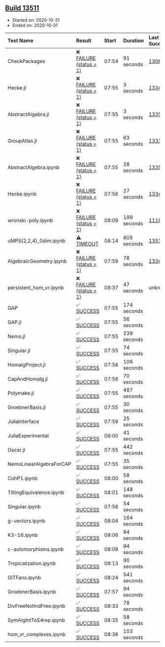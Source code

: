 ## [Build 13511](https://oscarci.mathematik.uni-kl.de/job/oscar/13511/)

* Started on: 2020-10-31
* Ended on: 2020-10-31

| Test Name    | Result | Start | Duration | Last Success | First Failure |
|:-------------|:-------|:------|:---------|:-------------|:--------------|
| CheckPackages | ❌ [FAILURE (status = 1)](https://oscarci.mathematik.uni-kl.de/job/oscar/13511/artifact/logs/build-13511/CheckPackages.log) | 07:54 | 91 seconds | [13085](https://oscarci.mathematik.uni-kl.de/job/oscar/13085/) | [13086](https://oscarci.mathematik.uni-kl.de/job/oscar/13086/) |
| Hecke.jl | ❌ [FAILURE (status = 1)](https://oscarci.mathematik.uni-kl.de/job/oscar/13511/artifact/logs/build-13511/Hecke.jl.log) | 07:55 | 3 seconds | [13341](https://oscarci.mathematik.uni-kl.de/job/oscar/13341/) | [13342](https://oscarci.mathematik.uni-kl.de/job/oscar/13342/) |
| AbstractAlgebra.jl | ❌ [FAILURE (status = 1)](https://oscarci.mathematik.uni-kl.de/job/oscar/13511/artifact/logs/build-13511/AbstractAlgebra.jl.log) | 07:55 | 3 seconds | [13355](https://oscarci.mathematik.uni-kl.de/job/oscar/13355/) | [13356](https://oscarci.mathematik.uni-kl.de/job/oscar/13356/) |
| GroupAtlas.jl | ❌ [FAILURE (status = 1)](https://oscarci.mathematik.uni-kl.de/job/oscar/13511/artifact/logs/build-13511/GroupAtlas.jl.log) | 07:55 | 63 seconds | [13311](https://oscarci.mathematik.uni-kl.de/job/oscar/13311/) | [13312](https://oscarci.mathematik.uni-kl.de/job/oscar/13312/) |
| AbstractAlgebra.ipynb | ❌ [FAILURE (status = 1)](https://oscarci.mathematik.uni-kl.de/job/oscar/13511/artifact/logs/build-13511/AbstractAlgebra.ipynb.log) | 07:55 | 28 seconds | [13355](https://oscarci.mathematik.uni-kl.de/job/oscar/13355/) | [13356](https://oscarci.mathematik.uni-kl.de/job/oscar/13356/) |
| Hecke.ipynb | ❌ [FAILURE (status = 1)](https://oscarci.mathematik.uni-kl.de/job/oscar/13511/artifact/logs/build-13511/Hecke.ipynb.log) | 07:56 | 27 seconds | [13341](https://oscarci.mathematik.uni-kl.de/job/oscar/13341/) | [13342](https://oscarci.mathematik.uni-kl.de/job/oscar/13342/) |
| wronski-poly.ipynb | ❌ [FAILURE (status = 1)](https://oscarci.mathematik.uni-kl.de/job/oscar/13511/artifact/logs/build-13511/wronski-poly.ipynb.log) | 08:09 | 199 seconds | [11192](https://oscarci.mathematik.uni-kl.de/job/oscar/11192/) | [11193](https://oscarci.mathematik.uni-kl.de/job/oscar/11193/) |
| uMPS(2,2,4)_0dim.ipynb | ⚠ [TIMEOUT](https://oscarci.mathematik.uni-kl.de/job/oscar/13511/artifact/logs/build-13511/uMPS-2-2-4-_0dim.ipynb.log) | 08:14 | 605 seconds | [13510](https://oscarci.mathematik.uni-kl.de/job/oscar/13510/) | [13511](https://oscarci.mathematik.uni-kl.de/job/oscar/13511/) |
| AlgebraicGeometry.ipynb | ❌ [FAILURE (status = 1)](https://oscarci.mathematik.uni-kl.de/job/oscar/13511/artifact/logs/build-13511/AlgebraicGeometry.ipynb.log) | 07:59 | 78 seconds | [13341](https://oscarci.mathematik.uni-kl.de/job/oscar/13341/) | [13342](https://oscarci.mathematik.uni-kl.de/job/oscar/13342/) |
| persistent_hom_vr.ipynb | ❌ [FAILURE (status = 1)](https://oscarci.mathematik.uni-kl.de/job/oscar/13511/artifact/logs/build-13511/persistent_hom_vr.ipynb.log) | 08:37 | 47 seconds | unknown | unknown |
| GAP | ✅ [SUCCESS](https://oscarci.mathematik.uni-kl.de/job/oscar/13511/artifact/logs/build-13511/GAP.log) | 07:55 | 174 seconds |  |  |
| GAP.jl | ✅ [SUCCESS](https://oscarci.mathematik.uni-kl.de/job/oscar/13511/artifact/logs/build-13511/GAP.jl.log) | 07:55 | 56 seconds |  |  |
| Nemo.jl | ✅ [SUCCESS](https://oscarci.mathematik.uni-kl.de/job/oscar/13511/artifact/logs/build-13511/Nemo.jl.log) | 07:55 | 239 seconds |  |  |
| Singular.jl | ✅ [SUCCESS](https://oscarci.mathematik.uni-kl.de/job/oscar/13511/artifact/logs/build-13511/Singular.jl.log) | 07:55 | 74 seconds |  |  |
| HomalgProject.jl | ✅ [SUCCESS](https://oscarci.mathematik.uni-kl.de/job/oscar/13511/artifact/logs/build-13511/HomalgProject.jl.log) | 07:56 | 106 seconds |  |  |
| CapAndHomalg.jl | ✅ [SUCCESS](https://oscarci.mathematik.uni-kl.de/job/oscar/13511/artifact/logs/build-13511/CapAndHomalg.jl.log) | 07:58 | 70 seconds |  |  |
| Polymake.jl | ✅ [SUCCESS](https://oscarci.mathematik.uni-kl.de/job/oscar/13511/artifact/logs/build-13511/Polymake.jl.log) | 07:55 | 487 seconds |  |  |
| GroebnerBasis.jl | ✅ [SUCCESS](https://oscarci.mathematik.uni-kl.de/job/oscar/13511/artifact/logs/build-13511/GroebnerBasis.jl.log) | 07:55 | 30 seconds |  |  |
| JuliaInterface | ✅ [SUCCESS](https://oscarci.mathematik.uni-kl.de/job/oscar/13511/artifact/logs/build-13511/JuliaInterface.log) | 07:59 | 25 seconds |  |  |
| JuliaExperimental | ✅ [SUCCESS](https://oscarci.mathematik.uni-kl.de/job/oscar/13511/artifact/logs/build-13511/JuliaExperimental.log) | 08:00 | 41 seconds |  |  |
| Oscar.jl | ✅ [SUCCESS](https://oscarci.mathematik.uni-kl.de/job/oscar/13511/artifact/logs/build-13511/Oscar.jl.log) | 07:55 | 442 seconds |  |  |
| NemoLinearAlgebraForCAP | ✅ [SUCCESS](https://oscarci.mathematik.uni-kl.de/job/oscar/13511/artifact/logs/build-13511/NemoLinearAlgebraForCAP.log) | 07:55 | 35 seconds |  |  |
| CohP1.ipynb | ✅ [SUCCESS](https://oscarci.mathematik.uni-kl.de/job/oscar/13511/artifact/logs/build-13511/CohP1.ipynb.log) | 08:00 | 58 seconds |  |  |
| TiltingEquivalence.ipynb | ✅ [SUCCESS](https://oscarci.mathematik.uni-kl.de/job/oscar/13511/artifact/logs/build-13511/TiltingEquivalence.ipynb.log) | 08:01 | 148 seconds |  |  |
| Singular.ipynb | ✅ [SUCCESS](https://oscarci.mathematik.uni-kl.de/job/oscar/13511/artifact/logs/build-13511/Singular.ipynb.log) | 07:56 | 54 seconds |  |  |
| g-vectors.ipynb | ✅ [SUCCESS](https://oscarci.mathematik.uni-kl.de/job/oscar/13511/artifact/logs/build-13511/g-vectors.ipynb.log) | 08:04 | 164 seconds |  |  |
| K3-16.ipynb | ✅ [SUCCESS](https://oscarci.mathematik.uni-kl.de/job/oscar/13511/artifact/logs/build-13511/K3-16.ipynb.log) | 08:06 | 84 seconds |  |  |
| c-automorphisms.ipynb | ✅ [SUCCESS](https://oscarci.mathematik.uni-kl.de/job/oscar/13511/artifact/logs/build-13511/c-automorphisms.ipynb.log) | 08:08 | 94 seconds |  |  |
| Tropicalization.ipynb | ✅ [SUCCESS](https://oscarci.mathematik.uni-kl.de/job/oscar/13511/artifact/logs/build-13511/Tropicalization.ipynb.log) | 08:13 | 90 seconds |  |  |
| GITFans.ipynb | ✅ [SUCCESS](https://oscarci.mathematik.uni-kl.de/job/oscar/13511/artifact/logs/build-13511/GITFans.ipynb.log) | 08:24 | 541 seconds |  |  |
| GroebnerBasis.ipynb | ✅ [SUCCESS](https://oscarci.mathematik.uni-kl.de/job/oscar/13511/artifact/logs/build-13511/GroebnerBasis.ipynb.log) | 07:57 | 94 seconds |  |  |
| DivFreeNotIndFree.ipynb | ✅ [SUCCESS](https://oscarci.mathematik.uni-kl.de/job/oscar/13511/artifact/logs/build-13511/DivFreeNotIndFree.ipynb.log) | 08:33 | 78 seconds |  |  |
| SymAlgIntToS4rep.ipynb | ✅ [SUCCESS](https://oscarci.mathematik.uni-kl.de/job/oscar/13511/artifact/logs/build-13511/SymAlgIntToS4rep.ipynb.log) | 08:35 | 58 seconds |  |  |
| hom_vr_complexes.ipynb | ✅ [SUCCESS](https://oscarci.mathematik.uni-kl.de/job/oscar/13511/artifact/logs/build-13511/hom_vr_complexes.ipynb.log) | 08:36 | 103 seconds |  |  |
